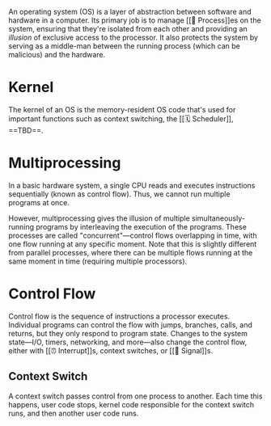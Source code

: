 An operating system (OS) is a layer of abstraction between software and hardware in a computer. Its primary job is to manage [[💼 Process]]es on the system, ensuring that they're isolated from each other and providing an *illusion* of exclusive access to the processor. It also protects the system by serving as a middle-man between the running process (which can be malicious) and the hardware.

# Kernel
The kernel of an OS is the memory-resident OS code that's used for important functions such as context switching, the [[🗓️ Scheduler]], ==TBD==.

# Multiprocessing
In a basic hardware system, a single CPU reads and executes instructions sequentially (known as control flow). Thus, we cannot run multiple programs at once.

However, multiprocessing gives the illusion of multiple simultaneously-running programs by interleaving the execution of the programs. These processes are called "concurrent"—control flows overlapping in time, with one flow running at any specific moment. Note that this is slightly different from parallel processes, where there can be multiple flows running at the same moment in time (requiring multiple processors).

# Control Flow
Control flow is the sequence of instructions a processor executes. Individual programs can control the flow with jumps, branches, calls, and returns, but they only respond to program state. Changes to the system state—I/O, timers, networking, and more—also change the control flow, either with [[⏰ Interrupt]]s, context switches, or [[🚥 Signal]]s.

## Context Switch
A context switch passes control from one process to another. Each time this happens, user code stops, kernel code responsible for the context switch runs, and then another user code runs.